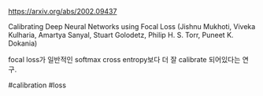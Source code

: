 https://arxiv.org/abs/2002.09437

Calibrating Deep Neural Networks using Focal Loss (Jishnu Mukhoti, Viveka Kulharia, Amartya Sanyal, Stuart Golodetz, Philip H. S. Torr, Puneet K. Dokania)

focal loss가 일반적인 softmax cross entropy보다 더 잘 calibrate 되어있다는 연구.

#calibration #loss